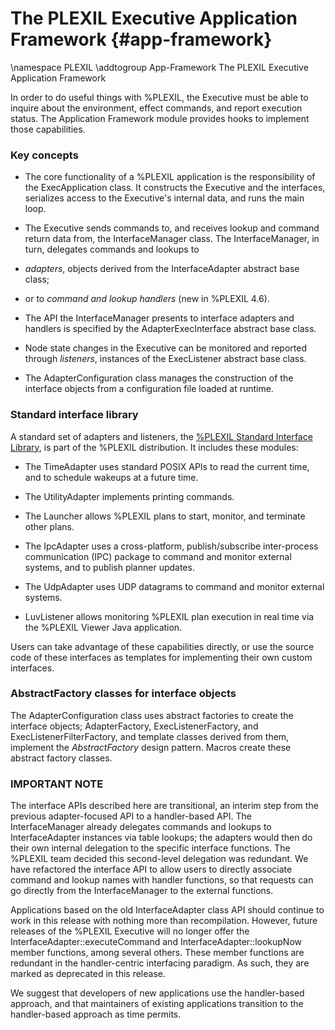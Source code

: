 # The PLEXIL Executive Application Framework {#app-framework}

\namespace PLEXIL
\addtogroup App-Framework The PLEXIL Executive Application Framework

In order to do useful things with %PLEXIL, the Executive must be able
to inquire about the environment, effect commands, and report
execution status.  The Application Framework module provides hooks to
implement those capabilities.

### Key concepts

* The core functionality of a %PLEXIL application is the responsibility
of the ExecApplication class.  It constructs the Executive and the
interfaces, serializes access to the Executive's internal data, and
runs the main loop.

* The Executive sends commands to, and receives lookup and command
return data from, the InterfaceManager class. The InterfaceManager,
in turn, delegates commands and lookups to

* *adapters*, objects derived from the InterfaceAdapter abstract base
  class;

* or to *command and lookup handlers* (new in %PLEXIL 4.6).

* The API the InterfaceManager presents to interface adapters and
handlers is specified by the AdapterExecInterface abstract base
class.

* Node state changes in the Executive can be monitored and reported
through *listeners*, instances of the ExecListener abstract base
class.

* The AdapterConfiguration class manages the construction of the
interface objects from a configuration file loaded at runtime.

### Standard interface library

A standard set of adapters and listeners, the [%PLEXIL Standard
Interface Library](#interface-library), is part of the %PLEXIL
distribution.  It includes these modules:

+ The TimeAdapter uses standard POSIX APIs to read the current
  time, and to schedule wakeups at a future time.

+ The UtilityAdapter implements printing commands.

+ The Launcher allows %PLEXIL plans to start, monitor, and terminate
  other plans.

+ The IpcAdapter uses a cross-platform, publish/subscribe
  inter-process communication (IPC) package to command and monitor
  external systems, and to publish planner updates.
  
+ The UdpAdapter uses UDP datagrams to command and monitor external
  systems.
  
+ LuvListener allows monitoring %PLEXIL plan execution in real time
  via the %PLEXIL Viewer Java application.

Users can take advantage of these capabilities directly, or use the
source code of these interfaces as templates for implementing their
own custom interfaces.

### AbstractFactory classes for interface objects

The AdapterConfiguration class uses abstract factories to create the
interface objects; AdapterFactory, ExecListenerFactory, and
ExecListenerFilterFactory, and template classes derived from them,
implement the *AbstractFactory* design pattern.  Macros create these
abstract factory classes.

### IMPORTANT NOTE

The interface APIs described here are transitional, an interim
step from the previous adapter-focused API to a handler-based API.
The InterfaceManager already delegates commands and lookups to
InterfaceAdapter instances via table lookups; the adapters would
then do their own internal delegation to the specific interface
functions.  The %PLEXIL team decided this second-level delegation
was redundant.  We have refactored the interface API to allow
users to directly associate command and lookup names with handler
functions, so that requests can go directly from the
InterfaceManager to the external functions.

Applications based on the old InterfaceAdapter class API should
continue to work in this release with nothing more than recompilation.
However, future releases of the %PLEXIL Executive will no longer offer
the InterfaceAdapter::executeCommand and InterfaceAdapter::lookupNow
member functions, among several others.  These member functions are
redundant in the handler-centric interfacing paradigm.  As such, they
are marked as deprecated in this release.

We suggest that developers of new applications use the
handler-based approach, and that maintainers of existing
applications transition to the handler-based approach as time
permits.
